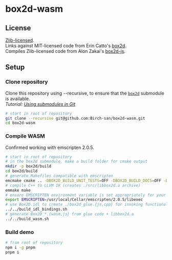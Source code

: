 # box2d-wasm

## License

[Zlib-licensed](LICENSE.zlib.txt).  
Links against MIT-licensed code from Erin Catto's [box2d](https://github.com/erincatto/box2d).  
Compiles Zlib-licensed code from Alon Zakai's [box2d-js](https://github.com/kripken/box2d.js).

## Setup

### Clone repository

Clone this repository using --recursive, to ensure that the [`box2d`](https://github.com/erincatto/box2d) submodule is available.  
_Tutorial: [Using submodules in Git](https://www.vogella.com/tutorials/GitSubmodules/article.html)_

```bash
# start in root of repository
git clone --recursive git@github.com:Birch-san/box2d-wasm.git
cd box2d-wasm
```

### Compile WASM

Confirmed working with emscripten 2.0.5.

```bash
# start in root of repository
# in the box2d submodule, make a build folder for cmake output
mkdir -p box2d/build
cd box2d/build
# generate Makefiles compatible with emscripten
emcmake cmake .. -DBOX2D_BUILD_UNIT_TESTS=OFF -DBOX2D_BUILD_DOCS=OFF -DBOX2D_BUILD_TESTBED=OFF
# compile C++ to LLVM IR (creates ./src/libbox2d.a archive)
emmake make
# ensure EMSCRIPTEN environment variable is set appropriately for your computer
export EMSCRIPTEN=/usr/local/Cellar/emscripten/2.0.5/libexec
# use Box2D.idl to create ./box2d_glue.{js,cpp} for invoking functionality from libbox2d
../../build_idl_bindings.sh
# generate Box2D_*.{wasm,js} from glue code + libbox2d.a
../../build_wasm.sh
```

### Build demo

```bash
# from root of repository
npm i -g pnpm
pnpm i
```